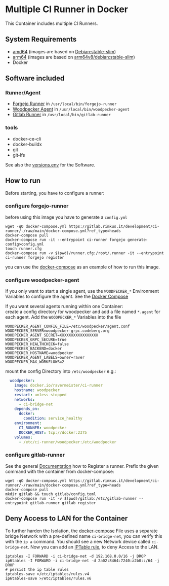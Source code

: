 # Multiple CI Runner in Docker
This Container includes multiple CI Runners.

## System Requirements
- [amd64](https://hub.docker.com/repository/docker/ravermeister/ci-runner/tags?name=amd64) (images are based on [Debian:stable-slim](https://hub.docker.com/_/debian/tags?name=stable-slim))
- [arm64](https://hub.docker.com/repository/docker/ravermeister/ci-runner/tags?name=arm64) (images are based on [arm64v8/debian:stable-slim](https://hub.docker.com/r/arm64v8/debian/tags?name=stable-slim))
- Docker

## Software included
### Runner/Agent
- [Forgejo Runner](https://code.forgejo.org/forgejo/runner/releases) in `/usr/local/bin/forgejo-runner`
- [Woodpecker Agent](https://github.com/woodpecker-ci/woodpecker/releases) in `/usr/local/bin/woodpecker-agent`
- [Gitlab Runner](https://gitlab.com/gitlab-org/gitlab-runner/-/releases) in `/usr/local/bin/gitlab-runner`

### tools
- docker-ce-cli
- docker-buildx
- git
- git-lfs

See also the [versions.env](https://gitlab.rimkus.it/development/ci-runner/-/blob/main/.env/versions.env?ref_type=heads) for the Software.

## How to run
Before starting, you have to configure a runner:

### configure forgejo-runner
before using this image you have to generate a `config.yml`
```shell
wget -qO docker-compose.yml https://gitlab.rimkus.it/development/ci-runner/-/raw/main/docker-compose.yml?ref_type=heads
docker-compose pull
docker-compose run -it --entrypoint ci-runner forgejo generate-config>config.yml
touch runner.cfg
docker-compose run -v $(pwd)/runner.cfg:/root/.runner -it --entrypoint ci-runner forgejo register
```

you can use the [docker-compose](https://gitlab.rimkus.it/development/ci-runner/-/blob/main/docker-compose.yml?ref_type=heads) as an example
of how to run this image. 

### configure woodpecker-agent
If you only want to start a single agent, 
use the `WOODPECKER_*` Environment Variables to configure the agent.
See the [Docker Compose](https://gitlab.rimkus.it/development/ci-runner/-/blob/main/docker-compose.yml?ref_type=heads) 

If you want several agents running within one Container:  
create a config directory for woodpecker and add a file named `*.agent` for each agent.
Add the `WOODPECKER_*` Variables into the file
```
WOODPECKER_AGENT_CONFIG_FILE=/etc/woodpecker/agent.conf
WOODPECKER_SERVER=woodpecker-grpc.codeberg.org
WOODPECKER_AGENT_SECRET=XXXXXXXXXXXXXXXXX
WOODPECKER_GRPC_SECURE=true
WOODPECKER_HEALTHCHECK=false
WOODPECKER_BACKEND=docker
WOODPECKER_HOSTNAME=woodpecker
WOODPECKER_AGENT_LABELS=owner=raver
WOODPECKER_MAX_WORKFLOWS=2
```
mount the config Directory into `/etc/woodpecker` e.g.:  
```yaml
  woodpecker:
    image: docker.io/ravermeister/ci-runner
    hostname: woodpecker
    restart: unless-stopped
    networks:
      - ci-bridge-net
    depends_on:
      docker:
        condition: service_healthy
    environment:
      CI_RUNNER: woodpecker
      DOCKER_HOST: tcp://docker:2375
    volumes:
      - /etc/ci-runner/woodpecker:/etc/woodpecker
```
### configure gitlab-runner
See the general [Documentation](https://docs.gitlab.com/runner/register/) how to Register a runner.
Prefix the given command with the container from docker-compose:
```shell
wget -qO docker-compose.yml https://gitlab.rimkus.it/development/ci-runner/-/raw/main/docker-compose.yml?ref_type=heads
docker-compose pull
mkdir gitlab && touch gitlab/config.toml
docker-compose run -it -v $(pwd)/gitlab:/etc/gitlab-runner --entrypoint gitlab-runner gitlab register
```

## Deny Access to LAN for the Container
To further harden the Isolation,
the [docker-compose](https://gitlab.rimkus.it/development/ci-runner/-/blob/main/docker-compose.yml?ref_type=heads) File uses a separate bridge Network with a pre-defined name `ci-bridge-net`, 
you can verify this with the `ip a` command. You should see a new Network device called `ci-bridge-net`. 
Now you can add an [IPTable rule](https://stackoverflow.com/a/45121429), to deny Access to the LAN.

```shell
iptables -I FORWARD -i ci-bridge-net -d 192.168.0.0/16 -j DROP
ip6tables -I FORWARD -i ci-bridge-net -d 2a02:8464:7240:a2b0::/64 -j DROP
# persist the ip table rules
iptables-save >/etc/iptables/rules.v4
ip6tables-save >/etc/iptables/rules.v6
```